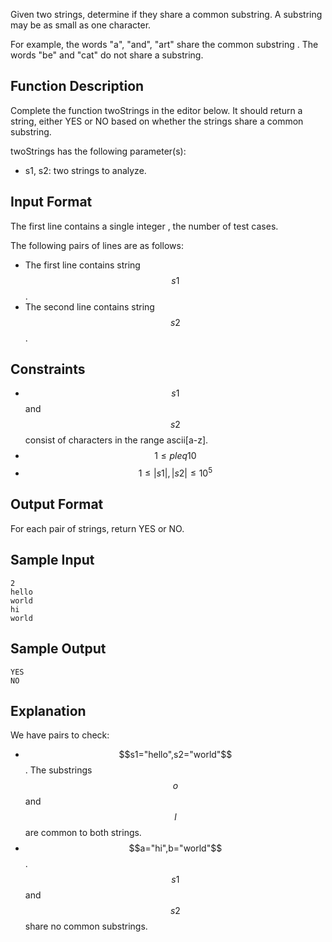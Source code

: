 Given two strings, determine if they share a common substring. A substring may be as small as one character.

For example, the words "a", "and", "art" share the common substring . The words "be" and "cat" do not share a substring.

## Function Description

Complete the function twoStrings in the editor below. It should return a string, either YES or NO based on whether the strings share a common substring.

twoStrings has the following parameter(s):

- s1, s2: two strings to analyze.

## Input Format

The first line contains a single integer , the number of test cases.

The following pairs of lines are as follows:

- The first line contains string $$s1$$.
- The second line contains string $$s2$$.

## Constraints

- $$s1$$ and $$s2$$ consist of characters in the range ascii[a-z].
- $$1 \leq p leq 10 $$
- $$1 \leq |s1|,|s2| \leq 10^5$$

## Output Format

For each pair of strings, return YES or NO.

## Sample Input

```
2
hello
world
hi
world
```

## Sample Output

```
YES
NO
```

## Explanation

We have pairs to check:

- $$s1="hello",s2="world"$$. The substrings $$o$$ and $$l$$ are common to both strings.
- $$a="hi",b="world"$$. $$s1$$ and $$s2$$ share no common substrings.
